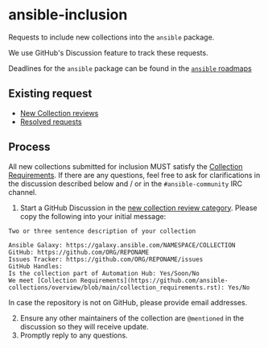 # ansible-inclusion
Requests to include new collections into the `ansible` package.

We use GitHub's Discussion feature to track these requests.

Deadlines for the `ansible` package can be found in the [`ansible` roadmaps](https://docs.ansible.com/ansible-core/devel/roadmap/ansible_core_roadmap_index.html)

## Existing request

* [New Collection reviews](https://github.com/ansible-collections/ansible-inclusion/discussions/categories/new-collection-reviews)
* [Resolved requests](https://github.com/ansible-collections/ansible-inclusion/discussions/categories/resolved-reviews)

## Process

All new collections submitted for inclusion MUST satisfy the [Collection Requirements](https://github.com/ansible-collections/overview/blob/main/collection_requirements.rst).
If there are any questions, feel free to ask for clarifications in the discussion described below and / or in the `#ansible-community` IRC channel.

1. Start a GitHub Discussion in the [new collection review category](https://github.com/ansible-collections/ansible-inclusion/discussions/new?category=new-collection-reviews).  Please copy the following into your initial message:
```
Two or three sentence description of your collection

Ansible Galaxy: https://galaxy.ansible.com/NAMESPACE/COLLECTION
GitHub: https://github.com/ORG/REPONAME
Issues Tracker: https://github.com/ORG/REPONAME/issues
GitHub Handles: 
Is the collection part of Automation Hub: Yes/Soon/No
We meet [Collection Requirements](https://github.com/ansible-collections/overview/blob/main/collection_requirements.rst): Yes/No
```
In case the repository is not on GitHub, please provide email addresses.

2. Ensure any other maintainers of the collection are `@mentioned` in the discussion so they will receive update.
3. Promptly reply to any questions.

